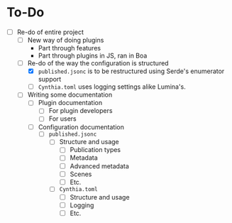 # To-Do

- [ ] Re-do of entire project
  - [ ] New way of doing plugins
    - Part through features
    - Part through plugins in JS, ran in Boa
  - [ ] Re-do of the way the configuration is structured
    - [x] `published.jsonc` is to be restructured using Serde's enumerator support
    - [ ] `Cynthia.toml` uses logging settings alike Lumina's.
  - [ ] Writing some documentation
    - [ ] Plugin documentation
      - [ ] For plugin developers
      - [ ] For users
    - [ ] Configuration documentation
      - [ ] `published.jsonc`
        - [ ] Structure and usage
          - [ ] Publication types
          - [ ] Metadata
          - [ ] Advanced metadata
          - [ ] Scenes
          - [ ] Etc.
        - [ ] `Cynthia.toml`
          - [ ] Structure and usage
          - [ ] Logging
          - [ ] Etc.
